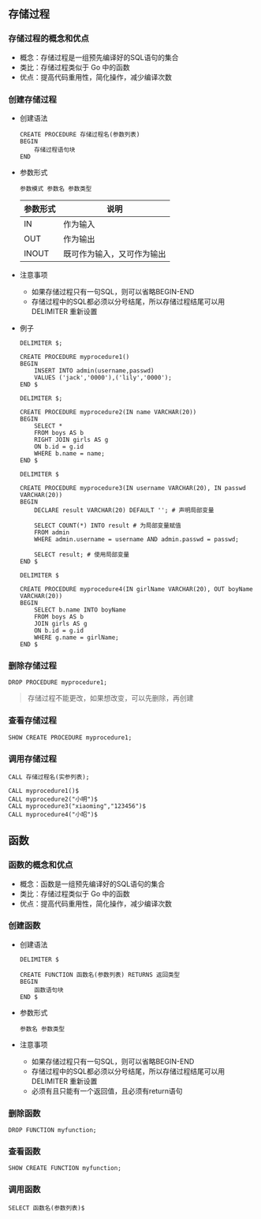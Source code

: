 ## 存储过程

### 存储过程的概念和优点

* 概念：存储过程是一组预先编译好的SQL语句的集合
* 类比：存储过程类似于 Go 中的函数
* 优点：提高代码重用性，简化操作，减少编译次数



### 创建存储过程

* 创建语法

  ```mysql
  CREATE PROCEDURE 存储过程名(参数列表)
  BEGIN
      存储过程语句块
  END
  ```

* 参数形式

  ```mysql
  参数模式 参数名 参数类型
  ```

  | 参数形式 | 说明                       |
  | -------- | -------------------------- |
  | IN       | 作为输入                   |
  | OUT      | 作为输出                   |
  | INOUT    | 既可作为输入，又可作为输出 |

* 注意事项

  * 如果存储过程只有一句SQL，则可以省略BEGIN-END
  * 存储过程中的SQL都必须以分号结尾，所以存储过程结尾可以用 DELIMITER 重新设置

* 例子

  ```mysql
  DELIMITER $;
  
  CREATE PROCEDURE myprocedure1()
  BEGIN
      INSERT INTO admin(username,passwd)
      VALUES ('jack','0000'),('lily','0000');
  END $
  ```

  ```mysql
  DELIMITER $;
  
  CREATE PROCEDURE myprocedure2(IN name VARCHAR(20))
  BEGIN
      SELECT *
      FROM boys AS b
      RIGHT JOIN girls AS g
      ON b.id = g.id
      WHERE b.name = name;
  END $
  ```

  ```mysql
  DELIMITER $
  
  CREATE PROCEDURE myprocedure3(IN username VARCHAR(20), IN passwd VARCHAR(20))
  BEGIN
      DECLARE result VARCHAR(20) DEFAULT ''; # 声明局部变量
      
      SELECT COUNT(*) INTO result # 为局部变量赋值
      FROM admin
      WHERE admin.username = username AND admin.passwd = passwd;
      
      SELECT result; # 使用局部变量
  END $
  ```

  ```mysql
  DELIMITER $
  
  CREATE PROCEDURE myprocedure4(IN girlName VARCHAR(20), OUT boyName VARCHAR(20))
  BEGIN
      SELECT b.name INTO boyName
      FROM boys AS b
      JOIN girls AS g
      ON b.id = g.id
      WHERE g.name = girlName;
  END $
  ```

### 删除存储过程

```mysql
DROP PROCEDURE myprocedure1;
```

> 存储过程不能更改，如果想改变，可以先删除，再创建

### 查看存储过程

```mysql
SHOW CREATE PROCEDURE myprocedure1;
```

### 调用存储过程

```mysql
CALL 存储过程名(实参列表);

CALL myprocedure1()$
CALL myprocedure2("小明")$
CALL myprocedure3("xiaoming","123456")$
CALL myprocedure4("小昭")$
```



## 函数

### 函数的概念和优点

- 概念：函数是一组预先编译好的SQL语句的集合
- 类比：存储过程类似于 Go 中的函数
- 优点：提高代码重用性，简化操作，减少编译次数

### 创建函数

- 创建语法

  ```mysql
  DELIMITER $
  
  CREATE FUNCTION 函数名(参数列表) RETURNS 返回类型
  BEGIN
      函数语句块
  END $
  ```

- 参数形式

  ```mysql
  参数名 参数类型
  ```

- 注意事项

  - 如果存储过程只有一句SQL，则可以省略BEGIN-END
  - 存储过程中的SQL都必须以分号结尾，所以存储过程结尾可以用 DELIMITER 重新设置
  - 必须有且只能有一个返回值，且必须有return语句

### 删除函数

```mysql
DROP FUNCTION myfunction;
```

### 查看函数

```mysql
SHOW CREATE FUNCTION myfunction;
```

### 调用函数

```mysql
SELECT 函数名(参数列表)$
```





